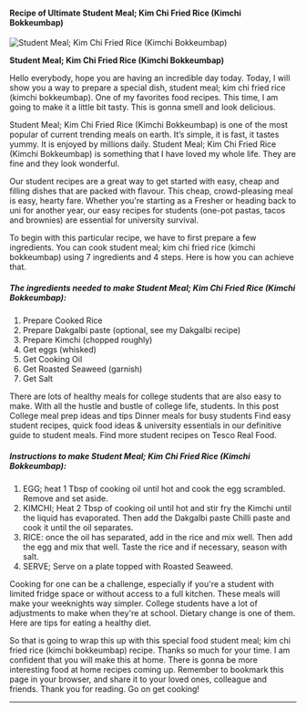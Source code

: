             

#### Recipe of Ultimate Student Meal; Kim Chi Fried Rice (Kimchi Bokkeumbap)

![Student Meal; Kim Chi Fried Rice (Kimchi Bokkeumbap)](https://img-global.cpcdn.com/recipes/3439b6b9f6d7eef3/751x532cq70/student-meal-kim-chi-fried-rice-kimchi-bokkeumbap-recipe-main-photo.jpg)

**Student Meal; Kim Chi Fried Rice (Kimchi Bokkeumbap)**

Hello everybody, hope you are having an incredible day today. Today, I will show you a way to prepare a special dish, student meal; kim chi fried rice (kimchi bokkeumbap). One of my favorites food recipes. This time, I am going to make it a little bit tasty. This is gonna smell and look delicious.

Student Meal; Kim Chi Fried Rice (Kimchi Bokkeumbap) is one of the most popular of current trending meals on earth. It’s simple, it is fast, it tastes yummy. It is enjoyed by millions daily. Student Meal; Kim Chi Fried Rice (Kimchi Bokkeumbap) is something that I have loved my whole life. They are fine and they look wonderful.

Our student recipes are a great way to get started with easy, cheap and filling dishes that are packed with flavour. This cheap, crowd-pleasing meal is easy, hearty fare. Whether you're starting as a Fresher or heading back to uni for another year, our easy recipes for students (one-pot pastas, tacos and brownies) are essential for university survival.

To begin with this particular recipe, we have to first prepare a few ingredients. You can cook student meal; kim chi fried rice (kimchi bokkeumbap) using 7 ingredients and 4 steps. Here is how you can achieve that.

##### The ingredients needed to make Student Meal; Kim Chi Fried Rice (Kimchi Bokkeumbap):

1.  Prepare Cooked Rice
2.  Prepare Dakgalbi paste (optional, see my Dakgalbi recipe)
3.  Prepare Kimchi (chopped roughly)
4.  Get eggs (whisked)
5.  Get Cooking Oil
6.  Get Roasted Seaweed (garnish)
7.  Get Salt

There are lots of healthy meals for college students that are also easy to make. With all the hustle and bustle of college life, students. In this post College meal prep ideas and tips Dinner meals for busy students Find easy student recipes, quick food ideas & university essentials in our definitive guide to student meals. Find more student recipes on Tesco Real Food.

##### Instructions to make Student Meal; Kim Chi Fried Rice (Kimchi Bokkeumbap):

1.  EGG; heat 1 Tbsp of cooking oil until hot and cook the egg scrambled. Remove and set aside.
2.  KIMCHI; Heat 2 Tbsp of cooking oil until hot and stir fry the Kimchi until the liquid has evaporated. Then add the Dakgalbi paste Chilli paste and cook it until the oil separates.
3.  RICE: once the oil has separated, add in the rice and mix well. Then add the egg and mix that well. Taste the rice and if necessary, season with salt.
4.  SERVE; Serve on a plate topped with Roasted Seaweed.

Cooking for one can be a challenge, especially if you're a student with limited fridge space or without access to a full kitchen. These meals will make your weeknights way simpler. College students have a lot of adjustments to make when they're at school. Dietary change is one of them. Here are tips for eating a healthy diet.

So that is going to wrap this up with this special food student meal; kim chi fried rice (kimchi bokkeumbap) recipe. Thanks so much for your time. I am confident that you will make this at home. There is gonna be more interesting food at home recipes coming up. Remember to bookmark this page in your browser, and share it to your loved ones, colleague and friends. Thank you for reading. Go on get cooking!

* * *